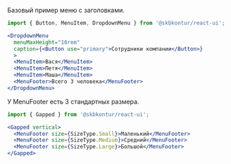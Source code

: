 Базовый пример меню с заголовками.

```jsx harmony
import { Button, MenuItem, DropdownMenu } from '@skbkontur/react-ui';

<DropdownMenu
  menuMaxHeight="10rem"
  caption={<Button use="primary">Сотрудники компании</Button>}
  >
  <MenuItem>Вася</MenuItem>
  <MenuItem>Петя</MenuItem>
  <MenuItem>Маша</MenuItem>
  <MenuFooter>Всего 3 человека</MenuFooter>
</DropdownMenu>
```

У MenuFooter есть 3 стандартных размера.

```jsx harmony
import { Gapped } from '@skbkontur/react-ui';

<Gapped vertical>
  <MenuFooter size={SizeType.Small}>Маленький</MenuFooter>
  <MenuFooter size={SizeType.Medium}>Средний</MenuFooter>
  <MenuFooter size={SizeType.Large}>Большой</MenuFooter>
</Gapped>
```
